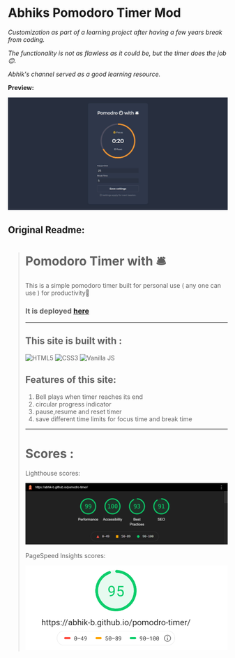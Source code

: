 # Abhiks Pomodoro Timer Mod

_Customization as part of a learning project after having a few years break from coding._

_The functionality is not as flawless as it could be, but the timer does the job 😊._

_Abhik's channel served as a good learning resource._

**Preview:**

![ModByTobealive](https://github.com/tobealive/pomodro-timer/blob/master/example.jpg)

## Original Readme:

> # Pomodoro Timer with 🛎
>
> This is a simple pomodoro timer built for personal use ( any one can use ) for productivity💯
>
> ### It is deployed [here](https://abhik-b.github.io/pomodro-timer/)
>
> ---
>
> ## This site is built with :
>
> ![HTML5](https://www.w3.org/html/logo/downloads/HTML5_Logo_64.png) ![CSS3](https://upload.wikimedia.org/wikipedia/commons/thumb/d/d5/CSS3_logo_and_wordmark.svg/48px-CSS3_logo_and_wordmark.svg.png) ![Vanilla JS](https://upload.wikimedia.org/wikipedia/commons/thumb/9/99/Unofficial_JavaScript_logo_2.svg/64px-Unofficial_JavaScript_logo_2.svg.png)
>
> ## Features of this site:
>
> 1. Bell plays when timer reaches its end
> 2. circular progress indicator
> 3. pause,resume and reset timer
> 4. save different time limits for focus time and break time
>
> ---
>
> # Scores :
>
> Lighthouse scores:
>
> ![Lighthousescore](https://github.com/abhik-b/pomodro-timer/blob/master/lighthouse.png)
>
> PageSpeed Insights scores:
>
> ![Pagespeedinsights](https://github.com/abhik-b/pomodro-timer/blob/master/pagespeedinsights.png)

